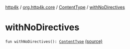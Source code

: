 [http4k](../../index.md) / [org.http4k.core](../index.md) / [ContentType](index.md) / [withNoDirectives](./with-no-directives.md)

# withNoDirectives

`fun withNoDirectives(): `[`ContentType`](index.md) [(source)](https://github.com/http4k/http4k/blob/master/http4k-core/src/main/kotlin/org/http4k/core/ContentType.kt#L7)